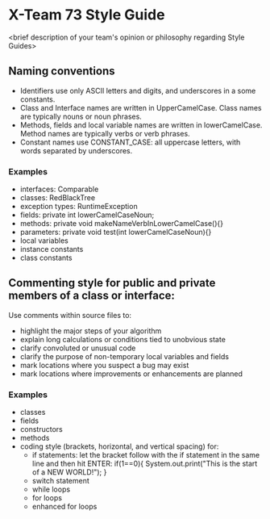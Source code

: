 # X-Team 73 Style Guide

<brief description of your team's opinion or philosophy regarding Style Guides>

## Naming conventions

* Identifiers use only ASCII letters and digits, and underscores in a some constants.
* Class and Interface names are written in UpperCamelCase. Class names are typically nouns or noun phrases.
* Methods, fields and local variable names are written in lowerCamelCase. Method names are typically verbs or verb phrases. 
* Constant names use CONSTANT_CASE: all uppercase letters, with words separated by underscores.

### Examples
* interfaces: Comparable
* classes: RedBlackTree
* exception types: RuntimeException
* fields:  private int lowerCamelCaseNoun;
* methods: private void makeNameVerbInLowerCamelCase(){}
* parameters: private void test(int lowerCamelCaseNoun){}
* local variables
* instance constants
* class constants

## Commenting style for public and private members of a class or interface:

Use comments within source files to:

* highlight the major steps of your algorithm
* explain long calculations or conditions tied to unobvious state
* clarify convoluted or unusual code
* clarify the purpose of non-temporary local variables and fields
* mark locations where you suspect a bug may exist
* mark locations where improvements or enhancements are planned

### Examples

* classes
* fields
* constructors
* methods
* coding style (brackets, horizontal, and vertical spacing) for:
  * if statements: let the bracket follow with the if statement in the same line and then hit ENTER:
    if(1==0){
      System.out.print("This is the start of a NEW WORLD!");
    }
  * switch statement
  * while loops
  * for loops
  * enhanced for loops

